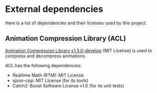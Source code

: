 # External dependencies

Here is a list of dependencies and their licenses used by this project.

## Animation Compression Library (ACL)

[Animation Compression Library v1.3.0-develop](https://github.com/nfrechette/acl/releases/tag/v1.3.0) (MIT License) is used to compress and decompress animations.

ACL has the following dependencies:

*  Realtime Math (RTM): MIT License
*  sjson-cpp: MIT License (for its tools)
*  Catch2: Boost Software License v1.0 (for its unit tests)
